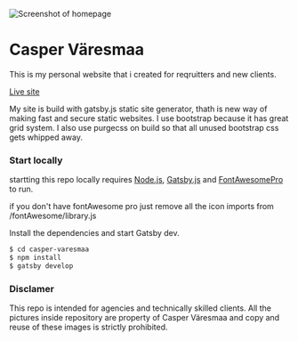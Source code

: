 
![Screenshot of homepage](https://caspervaresmaa.fi/creenshot-of-homepage.png "Screenshot of homepage")

# Casper Väresmaa


This is my personal website that i created for reqruitters and new clients. 

[Live site](https://caspervaresmaa.fi/) 

My site is build with gatsby.js static site generator, thath is new way of making fast and secure static websites. I use bootstrap because it has great grid system. I also use purgecss on build so that all unused bootstrap css gets whipped away.








### Start locally

startting this repo locally requires [Node.js](https://nodejs.org/), [Gatsby.js](https://gatsbyjs.org/) and [FontAwesomePro](https://fontawesome.com/)  to run.

if you don't have fontAwesome pro just remove all the icon imports from /fontAwesome/library.js

Install the dependencies and start Gatsby dev.

```sh
$ cd casper-varesmaa
$ npm install
$ gatsby develop
```

### Disclamer

This repo is intended for agencies and technically skilled clients.
All the pictures inside repository are property of Casper Väresmaa and copy and reuse of these images is strictly prohibited.



